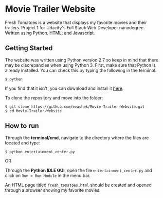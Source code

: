 # Movie Trailer Website
Fresh Tomatoes is a website that displays my favorite movies and their trailers. Project 1 for Udacity's Full Stack Web Developer nanodegree. Written using Python, HTML, and Javascript.

## Getting Started
The website was written using Python version 2.7 so keep in mind that there may be discrepancies when using Python 3. First, make sure that Python is already installed. You can check this by typing the following in the terminal:
```
$ python
```
If you find that it isn't, you can download and install it [here](https://www.python.org/downloads/).

To clone the repository and move into the folder:
```
$ git clone https://github.com/evashek/Movie-Trailer-Website.git
$ cd Movie-Trailer-Website
```

## How to run
Through the **terminal/cmd**, navigate to the directory where the files are located and type:
```
$ python entertainment_center.py
```
OR

Through the **Python IDLE GUI**, open the file `entertainment_center.py` and click on `Run > Run Module` in the menu bar.


An HTML page titled `fresh_tomatoes.html` should be created and opened through a browser showing my favorite movies.
